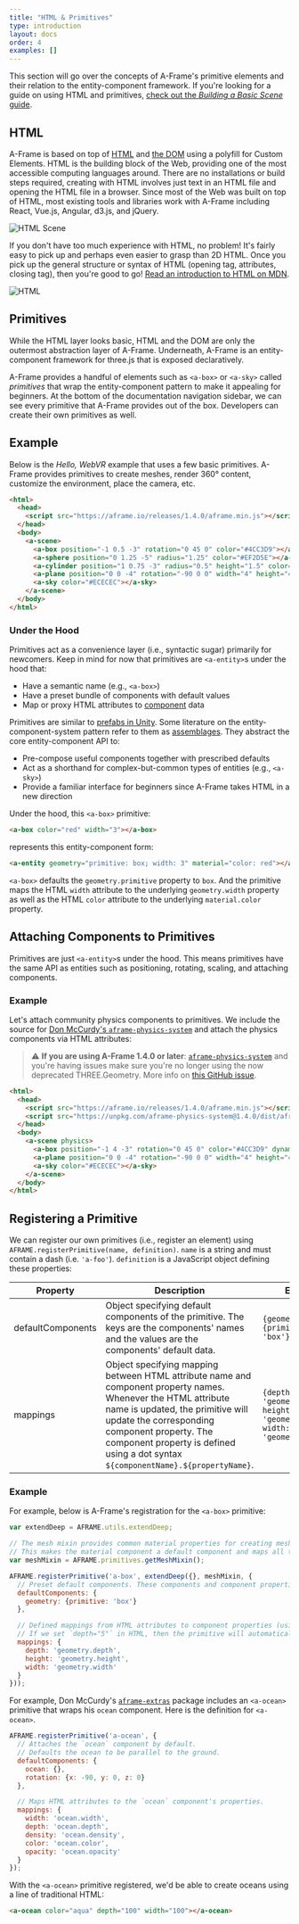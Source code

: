 ```yaml
---
title: "HTML & Primitives"
type: introduction
layout: docs
order: 4
examples: []
---
```


[component]: ../core/component.md
[entity]: ../core/entity.md

[dom]: https://developer.mozilla.org/docs/Web/API/Document_Object_Model
[html]: https://developer.mozilla.org/docs/Learn/HTML/Introduction_to_HTML/Getting_started

This section will go over the concepts of A-Frame's primitive elements and
their relation to the entity-component framework. If you're looking for a guide
on using HTML and primitives, [check out the *Building a Basic Scene*
guide](../guides/building-a-basic-scene.md).

<!--toc-->

## HTML

A-Frame is based on top of [HTML][html] and [the DOM][dom] using a polyfill for
Custom Elements. HTML is the building block of the Web, providing one of the
most accessible computing languages around. There are no installations or build
steps required, creating with HTML involves just text in an HTML file and
opening the HTML file in a browser. Since most of the Web was built on top of
HTML, most existing tools and libraries work with A-Frame including React,
Vue.js, Angular, d3.js, and jQuery.

![HTML Scene](https://user-images.githubusercontent.com/674727/52090525-79b04d80-2566-11e9-993f-7a8b19ca25b1.png)

If you don't have too much experience with HTML, no problem! It's fairly easy
to pick up and perhaps even easier to grasp than 2D HTML. Once you pick up the
general structure or syntax of HTML (opening tag, attributes, closing tag),
then you're good to go! [Read an introduction to HTML on MDN][html].

![HTML](https://user-images.githubusercontent.com/6694476/27047689-94689672-4fc6-11e7-9cf5-828a508c6522.jpg)

## Primitives

While the HTML layer looks basic, HTML and the DOM are only the outermost
abstraction layer of A-Frame. Underneath, A-Frame is an entity-component
framework for three.js that is exposed declaratively.

A-Frame provides a handful of elements such as `<a-box>` or `<a-sky>` called
*primitives* that wrap the entity-component pattern to make it appealing for
beginners. At the bottom of the documentation navigation sidebar, we can see
every primitive that A-Frame provides out of the box. Developers can create
their own primitives as well.

## Example

Below is the *Hello, WebVR* example that uses a few basic primitives. A-Frame
provides primitives to create meshes, render 360&deg; content, customize the
environment, place the camera, etc.

```html
<html>
  <head>
    <script src="https://aframe.io/releases/1.4.0/aframe.min.js"></script>
  </head>
  <body>
    <a-scene>
      <a-box position="-1 0.5 -3" rotation="0 45 0" color="#4CC3D9"></a-box>
      <a-sphere position="0 1.25 -5" radius="1.25" color="#EF2D5E"></a-sphere>
      <a-cylinder position="1 0.75 -3" radius="0.5" height="1.5" color="#FFC65D"></a-cylinder>
      <a-plane position="0 0 -4" rotation="-90 0 0" width="4" height="4" color="#7BC8A4"></a-plane>
      <a-sky color="#ECECEC"></a-sky>
    </a-scene>
  </body>
</html>
```

### Under the Hood

Primitives act as a convenience layer (i.e., syntactic sugar) primarily for
newcomers. Keep in mind for now that primitives are `<a-entity>`s under the
hood that:

- Have a semantic name (e.g., `<a-box>`)
- Have a preset bundle of components with default values
- Map or proxy HTML attributes to [component][component] data

[assemblage]: http://vasir.net/blog/game-development/how-to-build-entity-component-system-in-javascript
[prefab]: http://docs.unity3d.com/Manual/Prefabs.html

Primitives are similar to [prefabs in Unity][prefab]. Some literature on the
entity-component-system pattern refer to them as [assemblages][assemblage].
They abstract the core entity-component API to:

- Pre-compose useful components together with prescribed defaults
- Act as a shorthand for complex-but-common types of entities (e.g., `<a-sky>`)
- Provide a familiar interface for beginners since A-Frame takes HTML in a new direction

Under the hood, this `<a-box>` primitive:

```html
<a-box color="red" width="3"></a-box>
```

represents this entity-component form:

```html
<a-entity geometry="primitive: box; width: 3" material="color: red"></a-entity>
```

`<a-box>` defaults the `geometry.primitive` property to `box`. And the
primitive maps the HTML `width` attribute to the underlying `geometry.width`
property as well as the HTML `color` attribute to the underlying
`material.color` property.

## Attaching Components to Primitives

[animations]: ../core/animations.md
[mixins]: ../core/mixins.md

Primitives are just `<a-entity>`s under the hood. This means primitives have
the same API as entities such as positioning, rotating, scaling, and attaching
components.

### Example

Let's attach community physics components to primitives. We include the source
for [Don McCurdy's
`aframe-physics-system`](https://github.com/n5ro/aframe-physics-system) and attach
the physics components via HTML attributes:

> :warning: **If you are using A-Frame 1.4.0 or later**: [`aframe-physics-system`](https://github.com/donmccurdy/aframe-physics-system) and you're having issues make sure you're no longer using the now deprecated THREE.Geometry. More info on [this GitHub issue](https://github.com/n5ro/aframe-physics-system/issues/187).

```html
<html>
  <head>
    <script src="https://aframe.io/releases/1.4.0/aframe.min.js"></script>
    <script src="https://unpkg.com/aframe-physics-system@1.4.0/dist/aframe-physics-system.min.js"></script>
  </head>
  <body>
    <a-scene physics>
      <a-box position="-1 4 -3" rotation="0 45 0" color="#4CC3D9" dynamic-body></a-box>
      <a-plane position="0 0 -4" rotation="-90 0 0" width="4" height="4" color="#7BC8A4" static-body></a-plane>
      <a-sky color="#ECECEC"></a-sky>
    </a-scene>
  </body>
</html>
```

## Registering a Primitive

We can register our own primitives (i.e., register an element) using
`AFRAME.registerPrimitive(name, definition)`. `name` is a string and must contain a dash (i.e. `'a-foo'`). `definition` is a JavaScript
object defining these properties:

| Property          | Description                                                                                                                                                                                                                                                                               | Example                          |
|-------------------|-------------------------------------------------------------------------------------------------------------------------------------------------------------------------------------------------------------------------------------------------------------------------------------------|----------------------------------|
| defaultComponents | Object specifying default components of the primitive. The keys are the components' names and the values are the components' default data.                                                                                                                                                | `{geometry: {primitive: 'box'}}`
| mappings          | Object specifying mapping between HTML attribute name and component property names. Whenever the HTML attribute name is updated, the primitive will update the corresponding component property. The component property is defined using a dot syntax `${componentName}.${propertyName}`. | `{depth: 'geometry.depth', height: 'geometry.height', width: 'geometry.width'}`

### Example

For example, below is A-Frame's registration for the `<a-box>` primitive:

```js
var extendDeep = AFRAME.utils.extendDeep;

// The mesh mixin provides common material properties for creating mesh-based primitives.
// This makes the material component a default component and maps all the base material properties.
var meshMixin = AFRAME.primitives.getMeshMixin();

AFRAME.registerPrimitive('a-box', extendDeep({}, meshMixin, {
  // Preset default components. These components and component properties will be attached to the entity out-of-the-box.
  defaultComponents: {
    geometry: {primitive: 'box'}
  },

  // Defined mappings from HTML attributes to component properties (using dots as delimiters).
  // If we set `depth="5"` in HTML, then the primitive will automatically set `geometry="depth: 5"`.
  mappings: {
    depth: 'geometry.depth',
    height: 'geometry.height',
    width: 'geometry.width'
  }
}));
```

[aframe-extras]: https://github.com/donmccurdy/aframe-extras

For example, Don McCurdy's [`aframe-extras`][aframe-extras] package includes an
`<a-ocean>` primitive that wraps his `ocean` component. Here is the definition
for `<a-ocean>`.

```js
AFRAME.registerPrimitive('a-ocean', {
  // Attaches the `ocean` component by default.
  // Defaults the ocean to be parallel to the ground.
  defaultComponents: {
    ocean: {},
    rotation: {x: -90, y: 0, z: 0}
  },

  // Maps HTML attributes to the `ocean` component's properties.
  mappings: {
    width: 'ocean.width',
    depth: 'ocean.depth',
    density: 'ocean.density',
    color: 'ocean.color',
    opacity: 'ocean.opacity'
  }
});
```

With the `<a-ocean>` primitive registered, we'd be able to create oceans using
a line of traditional HTML:

```html
<a-ocean color="aqua" depth="100" width="100"></a-ocean>
```
